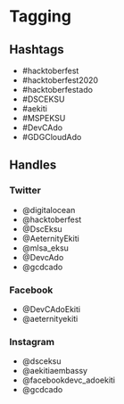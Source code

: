 # Tagging

## Hashtags

<ul>
  <li>#hacktoberfest</li>
  <li>#hacktoberfest2020</li>
  <li>#hacktoberfestado</li>
  <li>#DSCEKSU</li>
  <li>#aekiti</li>
  <li>#MSPEKSU</li>
  <li>#DevCAdo</li>
  <li>#GDGCloudAdo</li>
</ul>

## Handles
### Twitter

- @digitalocean
- @hacktoberfest
- @DscEksu
- @AeternityEkiti
- @mlsa_eksu
- @DevcAdo
- @gcdcado

### Facebook

- @DevCAdoEkiti
- @aeternityekiti

### Instagram

- @dsceksu
- @aekitiaembassy
- @facebookdevc_adoekiti
- @gcdcado